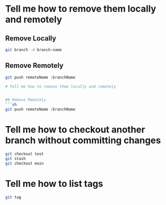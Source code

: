 # Tell me how to remove them locally and remotely

## Remove Locally
```sh
git branch -d branch-name
```

## Remove Remotely
```sh
git push remoteName :branchName

# Tell me how to remove them locally and remotely


## Remove Remotely
```sh
git push remoteName :branchName

```

# Tell me how to checkout another branch without committing changes
```sh
git checkout test
git stash
git checkout main
```

# Tell me how to list tags
```sh
git tag
